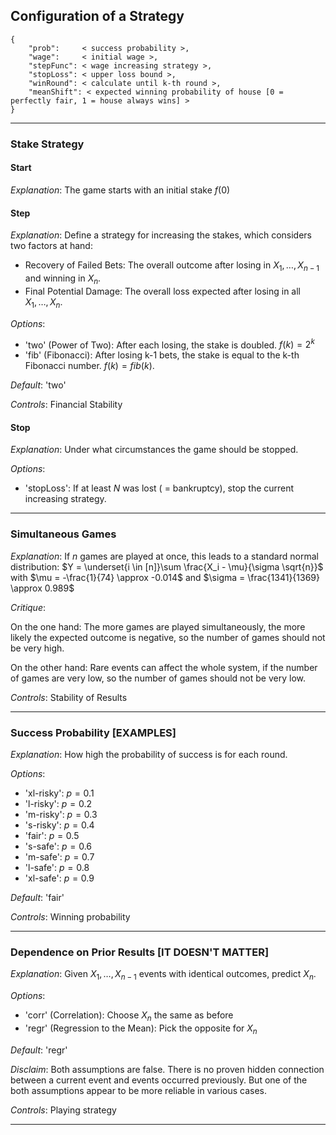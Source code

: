 ## Configuration of a Strategy
```
{
	"prob":     < success probability >,
	"wage":     < initial wage >,
	"stepFunc": < wage increasing strategy >,
	"stopLoss": < upper loss bound >,
	"winRound": < calculate until k-th round >,
    "meanShift": < expected winning probability of house [0 = perfectly fair, 1 = house always wins] >
}
```
<hr/>

### Stake Strategy

#### Start
_Explanation_: The game starts with an initial stake $f(0)$

#### Step
_Explanation_: Define a strategy for increasing the stakes, which considers two factors at hand:
* Recovery of Failed Bets: The overall outcome after losing in $X_1, …, X_{n-1}$ and winning in $X_n$.
* Final Potential Damage: The overall loss expected after losing in all $X_1, …, X_n$. 

_Options_:
* 'two' (Power of Two): After each losing, the stake is doubled. $f(k) = 2^k$
* 'fib' (Fibonacci): After losing k-1 bets, the stake is equal to the k-th Fibonacci number. $f(k) = fib(k)$.

_Default_: 'two' 

_Controls_: Financial Stability

#### Stop
_Explanation_: Under what circumstances the game should be stopped.

_Options_:
* 'stopLoss': If at least $N$ was lost ( = bankruptcy), stop the current increasing strategy.

<hr/>

### Simultaneous Games
_Explanation_: If $n$ games are played at once, this leads to a standard normal distribution: $Y = \underset{i \in [n]}\sum \frac{X_i - \mu}{\sigma \sqrt{n}}$ with $\mu = -\frac{1}{74} \approx -0.014$ and $\sigma = \frac{1341}{1369} \approx 0.989$

_Critique_:

On the one hand: The more games are played simultaneously, the more likely the expected outcome is negative, so the number of games should not be very high.

On the other hand: Rare events can affect the whole system, if the number of games are very low, so the number of games should not be very low.

_Controls_: Stability of Results

<hr/>

### Success Probability [EXAMPLES]
_Explanation_: How high the probability of success is for each round.

_Options_: 
* 'xl-risky': $p = 0.1$
* 'l-risky': $p = 0.2$
* 'm-risky': $p = 0.3$
* 's-risky': $p = 0.4$
* 'fair': $p = 0.5$
* 's-safe': $p = 0.6$
* 'm-safe': $p = 0.7$
* 'l-safe': $p = 0.8$
* 'xl-safe': $p = 0.9$

_Default_: 'fair'

_Controls_: Winning probability

<hr/>

### Dependence on Prior Results [IT DOESN'T MATTER]
_Explanation_: Given $X_1, …, X_{n-1}$ events with identical outcomes, predict $X_n$.

_Options_:
* 'corr' (Correlation): Choose $X_n$ the same as before
* 'regr' (Regression to the Mean): Pick the opposite for $X_n$

_Default_: 'regr'

_Disclaim_: Both assumptions are false. There is no proven hidden connection between a current event and events occurred previously. But one of the both assumptions appear to be more reliable in various cases.

_Controls_: Playing strategy

<hr/>
